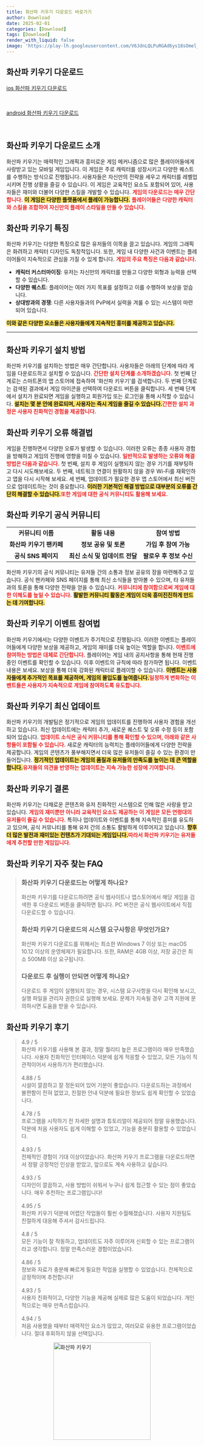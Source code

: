```yaml
---
title: 화산파 키우기 다운로드 바로가기
author: Download
date: 2025-02-01
categories: [Download]
tags: [Download]
render_with_liquid: false
image: 'https://play-lh.googleusercontent.com/V6JdnLQLPuRGAd6ys18sOmel_dFirXwmLrKPSR7x4Wfvp6ab1-TGuw7qhDAeIncdRXQ=s256-rw'
---
```

<h2 id='화산파 키우기_다운로드'>화산파 키우기 다운로드</h2>
<p><a class="click-button ios" title="화산파 키우기 다운로드" href="https://apps.apple.com/kr/app/%ED%99%94%EC%82%B0%ED%8C%8C-%ED%82%A4%EC%9A%B0%EA%B8%B0/id6639589557" rel="nofollow">ios 화산파 키우기 다운로드</a></p><br>
<p><a class="click-button android" title="화산파 키우기 다운로드" href="https://play.google.comhttps://play.google.com/store/apps/details?id=com.dragonheart.muhyeop" rel="nofollow">android 화산파 키우기 다운로드</a></p><br>


<h2 id='화산파-키우기-다운로드-소개'>화산파 키우기 다운로드 소개</h2>

<p>화산파 키우기는 매력적인 그래픽과 흥미로운 게임 메커니즘으로 많은 플레이어들에게 사랑받고 있는 모바일 게임입니다. 이 게임은 주로 캐릭터를 성장시키고 다양한 퀘스트를 수행하는 방식으로 진행됩니다. 사용자들은 자신만의 전략을 세우고 캐릭터를 레벨업 시키며 진행 상황을 즐길 수 있습니다. 이 게임은 교육적인 요소도 포함되어 있어, 사용자들은 재미와 더불어 다양한 스킬을 개발할 수 있습니다. <b><span style="color: #ee2323;">게임의 다운로드는 매우 간단합니다.</span></b> <b><span style="background-color: #ffe066;">이 게임은 다양한 플랫폼에서 플레이 가능합니다.</span></b> <b><span style="color: #ee2323;">플레이어들은 다양한 캐릭터와 스킬을 조합하여 자신만의 플레이 스타일을 만들 수 있습니다.</span></b></p>

<h2 id='화산파-키우기-특징'>화산파 키우기 특징</h2>

<p>화산파 키우기는 다양한 특징으로 많은 유저들의 이목을 끌고 있습니다. 게임의 그래픽은 화려하고 캐릭터 디자인도 독창적입니다. 또한, 게임 내 다양한 사건과 이벤트는 플레이어들이 지속적으로 관심을 가질 수 있게 합니다. <b><span style="color: #ee2323;">게임의 주요 특징은 다음과 같습니다.</span></b> <ul>
    <li><b>캐릭터 커스터마이징</b>: 유저는 자신만의 캐릭터를 만들고 다양한 외형과 능력을 선택할 수 있습니다.</li>
    <li><b>다양한 퀘스트</b>: 플레이어는 여러 가지 목표를 설정하고 이를 수행하여 보상을 얻습니다.</li>
    <li><b>상대방과의 경쟁</b>: 다른 사용자들과의 PvP에서 실력을 겨룰 수 있는 시스템이 마련되어 있습니다.</li>
</ul><b><span style="background-color: #ffe066;">이와 같은 다양한 요소들은 사용자들에게 지속적인 흥미를 제공하고 있습니다.</span></b></p>

<hr />

<h2 id='화산파-키우기-설치-방법'>화산파 키우기 설치 방법</h2>

<p>화산파 키우기를 설치하는 방법은 매우 간단합니다. 사용자들은 아래의 단계에 따라 게임을 다운로드하고 설치할 수 있습니다. <b><span style="color: #ee2323;">간단한 설치 단계를 소개하겠습니다.</span></b> 첫 번째 단계로는 스마트폰의 앱 스토어에 접속하여 '화산파 키우기'를 검색합니다. 두 번째 단계로는 검색된 결과에서 게임 아이콘을 선택하여 다운로드 버튼을 클릭합니다. 세 번째 단계에서 설치가 완료되면 게임을 실행하고 회원가입 또는 로그인을 통해 시작할 수 있습니다. <b><span style="background-color: #ffe066;">설치는 몇 분 안에 완료되며, 사용자는 즉시 게임을 즐길 수 있습니다.</span></b><b><span style="color: #ee2323;">간편한 설치 과정은 사용자 친화적인 경험을 제공합니다.</span></b></p>

<h2 id='화산파-키우기-오류-해결법'>화산파 키우기 오류 해결법</h2>

<p>게임을 진행하면서 다양한 오류가 발생할 수 있습니다. 이러한 오류는 종종 사용자 경험을 방해하고 게임의 진행에 영향을 미칠 수 있습니다. <b><span style="color: #ee2323;">일반적으로 발생하는 오류와 해결 방법은 다음과 같습니다.</span></b> 첫 번째, 설치 후 게임이 실행되지 않는 경우 기기를 재부팅하고 다시 시도해보세요. 두 번째, 네트워크 연결이 원활하지 않을 경우 Wi-Fi를 재확인하고 앱을 다시 시작해 보세요. 세 번째, 업데이트가 필요한 경우 앱 스토어에서 최신 버전으로 업데이트하는 것이 중요합니다. <b><span style="background-color: #ffe066;">이러한 기본적인 해결 방법으로 대부분의 오류를 간단히 해결할 수 있습니다.</span></b><b><span style="color: #ee2323;">또한 게임에 대한 공식 커뮤니티도 활용해 보세요.</span></b></p>

<h2 id='화산파-키우기-공식-커뮤니티'>화산파 키우기 공식 커뮤니티</h2>

<table>
    <tr>
        <td style="text-align: center; height: 17px;"><b>커뮤니티 이름</b></td>
        <td style="text-align: center; height: 17px;"><b>활동 내용</b></td>
        <td style="text-align: center; height: 17px;"><b>참여 방법</b></td>
    </tr>
    <tr>
        <td style="text-align: center; height: 17px;"><b>화산파 키우기 팬카페</b></td>
        <td style="text-align: center; height: 17px;"><b>정보 공유 및 토론</b></td>
        <td style="text-align: center; height: 17px;"><b>가입 후 참여 가능</b></td>
    </tr>
    <tr>
        <td style="text-align: center; height: 17px;"><b>공식 SNS 페이지</b></td>
        <td style="text-align: center; height: 17px;"><b>최신 소식 및 업데이트 전달</b></td>
        <td style="text-align: center; height: 17px;"><b>팔로우 후 정보 수신</b></td>
    </tr>
</table>

<p>화산파 키우기의 공식 커뮤니티는 유저들 간의 소통과 정보 공유의 장을 마련해주고 있습니다. 공식 팬카페와 SNS 페이지를 통해 최신 소식들을 받아볼 수 있으며, 타 유저들과의 토론을 통해 다양한 전략을 얻을 수 있습니다. <b><span style="color: #ee2323;">커뮤니티에 참여함으로써 게임에 대한 이해도를 높일 수 있습니다.</span></b> <b><span style="background-color: #ffe066;">활발한 커뮤니티 활동은 게임이 더욱 흥미진진하게 만드는 데 기여합니다.</span></b></p>

<h2 id='화산파-키우기-이벤트-참여법'>화산파 키우기 이벤트 참여법</h2>

<p>화산파 키우기에서는 다양한 이벤트가 주기적으로 진행됩니다. 이러한 이벤트는 플레이어들에게 다양한 보상을 제공하고, 게임의 재미를 더욱 높이는 역할을 합니다. <b><span style="color: #ee2323;">이벤트에 참여하는 방법은 대체로 간단합니다.</span></b> 플레이어는 게임 내의 공지사항을 통해 현재 진행 중인 이벤트를 확인할 수 있습니다. 이후 이벤트의 규칙에 따라 참가하면 됩니다. 이벤트 내용은 보세요. 보상을 통해 더욱 강화된 캐릭터로 플레이할 수 있습니다. <b><span style="background-color: #ffe066;">이벤트는 사용자들에게 추가적인 목표를 제공하며, 게임의 몰입도를 높여줍니다.</span></b><b><span style="color: #ee2323;">일정하게 변화하는 이벤트들은 사용자가 지속적으로 게임에 참여하도록 유도합니다.</span></b></p>

<h2 id='화산파-키우기-최신-업데이트'>화산파 키우기 최신 업데이트</h2>

<p>화산파 키우기의 개발팀은 정기적으로 게임의 업데이트를 진행하여 사용자 경험을 개선하고 있습니다. 최신 업데이트에는 캐릭터 추가, 새로운 퀘스트 및 오류 수정 등이 포함되어 있습니다. <b><span style="color: #ee2323;">업데이트 소식은 공식 커뮤니티를 통해 확인할 수 있으며, 아래와 같은 사항들이 포함될 수 있습니다.</span></b> 새로운 캐릭터의 능력치는 플레이어들에게 다양한 전략을 제공합니다. 게임의 콘텐츠가 풍부해지면서 더욱 많은 유저들이 즐길 수 있는 환경이 만들어집니다. <b><span style="background-color: #ffe066;">정기적인 업데이트는 게임의 품질과 유저들의 만족도를 높이는 데 큰 역할을 합니다.</span></b><b><span style="color: #ee2323;">유저들의 의견을 반영하는 업데이트는 지속 가능한 성장에 기여합니다.</span></b></p>

<h2 id='화산파-키우기-결론'>화산파 키우기 결론</h2>

<p>화산파 키우기는 다채로운 콘텐츠와 유저 친화적인 시스템으로 인해 많은 사랑을 받고 있습니다. <b><span style="color: #ee2323;">게임의 재미뿐만 아니라 교육적인 요소도 제공하는 이 게임은 모든 연령대의 유저들이 즐길 수 있습니다.</span></b> 특히나 업데이트와 이벤트를 통해 지속적인 흥미를 유도하고 있으며, 공식 커뮤니티를 통해 유저 간의 소통도 활발하게 이루어지고 있습니다. <b><span style="background-color: #ffe066;">향후 더 많은 발전과 재미있는 컨텐츠가 기대되는 게임입니다.</span></b><b><span style="color: #ee2323;">따라서 화산파 키우기는 유저들에게 추천할 만한 게임입니다.</span></b></p>


<h2 id='화산파 키우기_자주_찾는_FAQ'>화산파 키우기 자주 찾는 FAQ</h2>
<div itemscope="" itemtype="https://schema.org/FAQPage"> 
<blockquote> 
<div itemscope="" itemprop="mainEntity" itemtype="https://schema.org/Question"> 
<h3 itemprop="name">화산파 키우기 다운로드는 어떻게 하나요?</h3> 
<div itemscope="" itemprop="acceptedAnswer" itemtype="https://schema.org/Answer"> 
<span itemprop="text"> 
<p>화산파 키우기를 다운로드하려면 공식 웹사이트나 앱스토어에서 해당 게임을 검색한 후 다운로드 버튼을 클릭하면 됩니다. PC 버전은 공식 웹사이트에서 직접 다운로드할 수 있습니다.</p> 
</span> 
</div> 
</div> 

<div itemscope="" itemprop="mainEntity" itemtype="https://schema.org/Question"> 
<h3 itemprop="name">화산파 키우기 다운로드의 시스템 요구사항은 무엇인가요?</h3> 
<div itemscope="" itemprop="acceptedAnswer" itemtype="https://schema.org/Answer"> 
<span itemprop="text"> 
<p>화산파 키우기 다운로드를 위해서는 최소한 Windows 7 이상 또는 macOS 10.12 이상의 운영체제가 필요합니다. 또한, RAM은 4GB 이상, 저장 공간은 최소 500MB 이상 요구됩니다.</p> 
</span> 
</div> 
</div> 

<div itemscope="" itemprop="mainEntity" itemtype="https://schema.org/Question"> 
<h3 itemprop="name">다운로드 후 실행이 안되면 어떻게 하나요?</h3> 
<div itemscope="" itemprop="acceptedAnswer" itemtype="https://schema.org/Answer"> 
<span itemprop="text"> 
<p>다운로드 후 게임이 실행되지 않는 경우, 시스템 요구사항을 다시 확인해 보시고, 실행 파일을 관리자 권한으로 실행해 보세요. 문제가 지속될 경우 고객 지원에 문의하시면 도움을 받을 수 있습니다.</p> 
</span> 
</div> 
</div> 
</blockquote> 
</div>
<h2 id='화산파 키우기_후기'>화산파 키우기 후기</h2>
<div itemscope itemtype="https://schema.org/Product">
  <blockquote>
  <div itemprop="review" itemscope itemtype="https://schema.org/Review">
      <div itemprop="reviewRating" itemscope itemtype="https://schema.org/Rating"> <span itemprop="ratingValue">4.9</span> / <span itemprop="bestRating">5</span> </div>
      <span itemprop="reviewBody">화산파 키우기를 사용해 본 결과, 정말 퀄리티 높은 프로그램이라 매우 만족했습니다. 사용자 친화적인 인터페이스 덕분에 쉽게 적응할 수 있었고, 모든 기능이 직관적이어서 사용하기가 편리했습니다.</span>
  </div>
  <br>
  <div itemprop="review" itemscope itemtype="https://schema.org/Review">
      <div itemprop="reviewRating" itemscope itemtype="https://schema.org/Rating"> <span itemprop="ratingValue">4.88</span> / <span itemprop="bestRating">5</span> </div>
      <span itemprop="reviewBody">시설이 깔끔하고 잘 정돈되어 있어 기분이 좋았습니다. 다운로드하는 과정에서 불편함이 전혀 없었고, 친절한 안내 덕분에 필요한 정보도 쉽게 확인할 수 있었습니다.</span>
  </div>
  <br>
  <div itemprop="review" itemscope itemtype="https://schema.org/Review">
      <div itemprop="reviewRating" itemscope itemtype="https://schema.org/Rating"> <span itemprop="ratingValue">4.78</span> / <span itemprop="bestRating">5</span> </div>
      <span itemprop="reviewBody">프로그램을 시작하기 전 자세한 설명과 튜토리얼이 제공되어 정말 유용했습니다. 덕분에 처음 사용자도 쉽게 이해할 수 있었고, 기능을 충분히 활용할 수 있었습니다.</span>
  </div>
  <br>
  <div itemprop="review" itemscope itemtype="https://schema.org/Review">
      <div itemprop="reviewRating" itemscope itemtype="https://schema.org/Rating"> <span itemprop="ratingValue">4.93</span> / <span itemprop="bestRating">5</span> </div>
      <span itemprop="reviewBody">전체적인 경험이 기대 이상이었습니다. 화산파 키우기 프로그램을 다운로드하면서 정말 긍정적인 인상을 받았고, 앞으로도 계속 사용하고 싶습니다.</span>
  </div>
  <br>
  <div itemprop="review" itemscope itemtype="https://schema.org/Review">
      <div itemprop="reviewRating" itemscope itemtype="https://schema.org/Rating"> <span itemprop="ratingValue">4.93</span> / <span itemprop="bestRating">5</span> </div>
      <span itemprop="reviewBody">디자인이 깔끔하고, 사용 방법이 쉬워서 누구나 쉽게 접근할 수 있는 점이 좋았습니다. 매우 추천하는 프로그램입니다!</span>
  </div>
  <br>
  <div itemprop="review" itemscope itemtype="https://schema.org/Review">
      <div itemprop="reviewRating" itemscope itemtype="https://schema.org/Rating"> <span itemprop="ratingValue">4.95</span> / <span itemprop="bestRating">5</span> </div>
      <span itemprop="reviewBody">화산파 키우기 덕분에 어렵던 작업들이 훨씬 수월해졌습니다. 사용자 지원팀도 친절하게 대응해 주셔서 감사드립니다.</span>
  </div>
  <br>
  <div itemprop="review" itemscope itemtype="https://schema.org/Review">
      <div itemprop="reviewRating" itemscope itemtype="https://schema.org/Rating"> <span itemprop="ratingValue">4.8</span> / <span itemprop="bestRating">5</span> </div>
      <span itemprop="reviewBody">모든 기능이 잘 작동하고, 업데이트도 자주 이루어져 신뢰할 수 있는 프로그램이라고 생각합니다. 정말 만족스러운 경험이었습니다.</span>
  </div>
  <br>
  <div itemprop="review" itemscope itemtype="https://schema.org/Review">
      <div itemprop="reviewRating" itemscope itemtype="https://schema.org/Rating"> <span itemprop="ratingValue">4.86</span> / <span itemprop="bestRating">5</span> </div>
      <span itemprop="reviewBody">정보와 자료가 충분해 빠르게 필요한 작업을 실행할 수 있었습니다. 전체적으로 긍정적이며 추천합니다!</span>
  </div>
  <br>
  <div itemprop="review" itemscope itemtype="https://schema.org/Review">
      <div itemprop="reviewRating" itemscope itemtype="https://schema.org/Rating"> <span itemprop="ratingValue">4.93</span> / <span itemprop="bestRating">5</span> </div>
      <span itemprop="reviewBody">사용자 친화적이고, 다양한 기능을 제공해 실제로 많은 도움이 되었습니다. 개인적으로는 매우 만족스럽습니다.</span>
  </div>
  <br>
  <div itemprop="review" itemscope itemtype="https://schema.org/Review">
      <div itemprop="reviewRating" itemscope itemtype="https://schema.org/Rating"> <span itemprop="ratingValue">4.94</span> / <span itemprop="bestRating">5</span> </div>
      <span itemprop="reviewBody">처음 사용했을 때부터 매력적인 요소가 많았고, 여러모로 유용한 프로그램이었습니다. 절대 후회하지 않을 선택입니다.</span>
  </div>
  </blockquote>
</div>
<figure class="image" style="display: flex; justify-content: center; align-items: center; margin: 0;"><img src="https://play-lh.googleusercontent.com/V6JdnLQLPuRGAd6ys18sOmel_dFirXwmLrKPSR7x4Wfvp6ab1-TGuw7qhDAeIncdRXQ=s256-rw" alt="화산파 키우기" width="256" height="256" style="max-width: 100%; height: auto;"></figure>